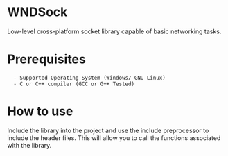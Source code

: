# WNDSock
Low-level cross-platform socket library capable of basic networking tasks.

# Prerequisites
```
  - Supported Operating System (Windows/ GNU Linux)
  - C or C++ compiler (GCC or G++ Tested)
```

# How to use
Include the library into the project and use the include preprocessor to include the header files.
This will allow you to call the functions associated with the library.
